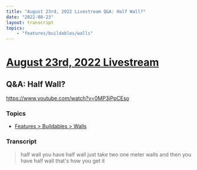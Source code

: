 ```yaml
---
title: "August 23rd, 2022 Livestream Q&A: Half Wall?"
date: "2022-08-23"
layout: transcript
topics:
    - "features/buildables/walls"
---
```

# [August 23rd, 2022 Livestream](../2022-08-23.md)
## Q&A: Half Wall?
https://www.youtube.com/watch?v=0MP3iPpCEso

### Topics
* [Features > Buildables > Walls](../topics/features/buildables/walls.md)

### Transcript

> half wall you have half wall just take two one meter walls and then you have half wall that's how you get it

